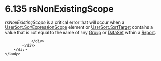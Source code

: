 <html dir="LTR" xmlns:mshelp="http://msdn.microsoft.com/mshelp" xmlns:ddue="http://ddue.schemas.microsoft.com/authoring/2003/5" xmlns:xlink="http://www.w3.org/1999/xlink" xmlns:tool="http://www.microsoft.com/tooltip">
    <head>
        <meta http-equiv="Content-Type" content="text/html; CHARSET=utf-8"></meta>
        <meta name="save" content="history"></meta>
        <title>6.135 rsNonExistingScope</title>
        <xml>
            <mshelp:toctitle title="6.135 rsNonExistingScope"></mshelp:toctitle>
            <mshelp:rltitle title="[MS-RDL]: rsNonExistingScope"></mshelp:rltitle>
            <mshelp:keyword index="A" term="ccae026d-c07f-4ea8-b51f-0a938b1de16e"></mshelp:keyword>
            <mshelp:attr name="DCSext.ContentType" value="open specification"></mshelp:attr>
            <mshelp:attr name="AssetID" value="ccae026d-c07f-4ea8-b51f-0a938b1de16e"></mshelp:attr>
            <mshelp:attr name="TopicType" value="kbRef"></mshelp:attr>
            <mshelp:attr name="DCSext.Title" value="[MS-RDL]: rsNonExistingScope" />
        </xml>
    </head>
    <body>
        <div id="header">
            <h1 class="heading">6.135 rsNonExistingScope</h1>
        </div>
        <div id="mainSection">
            <div id="mainBody">
                <div id="allHistory" class="saveHistory"></div>
                <div id="sectionSection0" class="section" name="collapseableSection">
                    

<p><i>rsNonExistingScope</i> is a critical error that will
occur when a <a href="9add045a-b92a-4ba0-9581-d22c78f05e6c.htm">UserSort.SortExpressionScope</a>
element or <a href="14e2df6d-524e-4978-8617-b8f260158042.htm">UserSort.SortTarget</a>
contains a value that is not equal to the name of any <a href="dbfff811-1be7-4e8b-a5d2-6cc522317fbe.htm">Group</a> or <a href="a14782b0-2e2f-4305-83a3-3de3fd750b6a.htm">DataSet</a> within a <a href="6bbaafec-020b-406c-b4e7-5e4318b616cb.htm">Report</a>.</p>


                </div>
            </div>
        </div>
    </body>
</html>